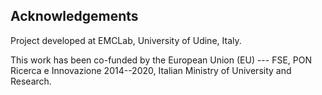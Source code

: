 ## Acknowledgements

Project developed at EMCLab, University of Udine, Italy.

This work has been co-funded by the European Union (EU) --- FSE, PON Ricerca e Innovazione 2014--2020, Italian Ministry of University and Research.